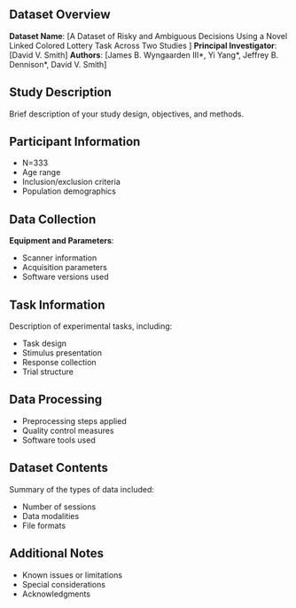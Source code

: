 ## Dataset Overview
**Dataset Name**: [A Dataset of Risky and Ambiguous Decisions Using a Novel Linked Colored Lottery Task Across Two Studies ]
**Principal Investigator**: [David V. Smith]
**Authors**: [James B. Wyngaarden III*, Yi Yang*, Jeffrey B. Dennison*, David V. Smith]

## Study Description
Brief description of your study design, objectives, and methods.

## Participant Information
* N=333
* Age range
* Inclusion/exclusion criteria
* Population demographics

## Data Collection
**Equipment and Parameters**:
* Scanner information
* Acquisition parameters
* Software versions used

## Task Information
Description of experimental tasks, including:
* Task design
* Stimulus presentation
* Response collection
* Trial structure

## Data Processing
* Preprocessing steps applied
* Quality control measures
* Software tools used

## Dataset Contents
Summary of the types of data included:
* Number of sessions
* Data modalities
* File formats

## Additional Notes
* Known issues or limitations
* Special considerations
* Acknowledgments
